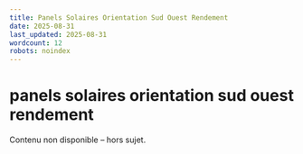 ```yaml
---
title: Panels Solaires Orientation Sud Ouest Rendement
date: 2025-08-31
last_updated: 2025-08-31
wordcount: 12
robots: noindex
---
```


# panels solaires orientation sud ouest rendement

Contenu non disponible – hors sujet.